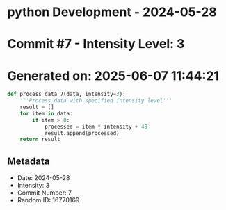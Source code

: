﻿# python Development - 2024-05-28
# Commit #7 - Intensity Level: 3
# Generated on: 2025-06-07 11:44:21
```python
def process_data_7(data, intensity=3):
    '''Process data with specified intensity level'''
    result = []
    for item in data:
        if item > 0:
            processed = item * intensity + 48
            result.append(processed)
    return result
```
## Metadata
- Date: 2024-05-28
- Intensity: 3
- Commit Number: 7
- Random ID: 16770169
